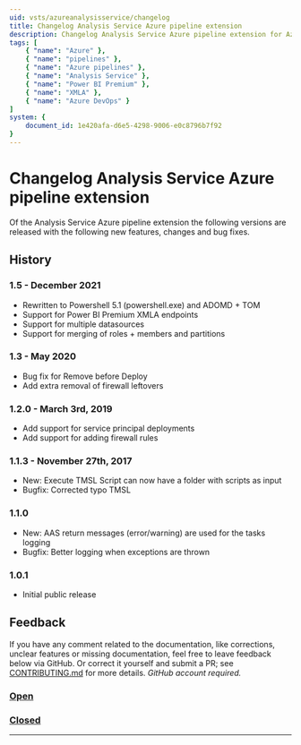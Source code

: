 ```yaml
---
uid: vsts/azureanalysisservice/changelog
title: Changelog Analysis Service Azure pipeline extension
description: Changelog Analysis Service Azure pipeline extension for Azure DevOps
tags: [
    { "name": "Azure" },
    { "name": "pipelines" },
    { "name": "Azure pipelines" },
    { "name": "Analysis Service" },
    { "name": "Power BI Premium" },
    { "name": "XMLA" },
    { "name": "Azure DevOps" }
]
system: {
    document_id: 1e420afa-d6e5-4298-9006-e0c8796b7f92
}
---
```

# Changelog Analysis Service Azure pipeline extension

Of the Analysis Service Azure pipeline extension the following versions are released with the following new features, changes and bug fixes.

## History

### 1.5 - December 2021
- Rewritten to Powershell 5.1 (powershell.exe) and ADOMD + TOM
- Support for Power BI Premium XMLA endpoints
- Support for multiple datasources
- Support for merging of roles + members and partitions

### 1.3 - May 2020

- Bug fix for Remove before Deploy
- Add extra removal of firewall leftovers

### 1.2.0 - March 3rd, 2019

- Add support for service principal deployments
- Add support for adding firewall rules

### 1.1.3 - November 27th, 2017

- New: Execute TMSL Script can now have a folder with scripts as input
- Bugfix: Corrected typo TMSL

### 1.1.0

- New: AAS return messages (error/warning) are used for the tasks logging
- Bugfix: Better logging when exceptions are thrown

### 1.0.1

- Initial public release

## Feedback

If you have any comment related to the documentation, like corrections, unclear features or missing documentation, feel free to leave feedback below via GitHub. Or correct it yourself and submit a PR; see [CONTRIBUTING.md](https://github.com/liprec/azurebi-docs/blob/master/.github/CONTRIBUTING.md) for more details.
*GitHub account required.*

### [**Open**](#tab/docs-open)

### [**Closed**](#tab/docs-closed)

***
